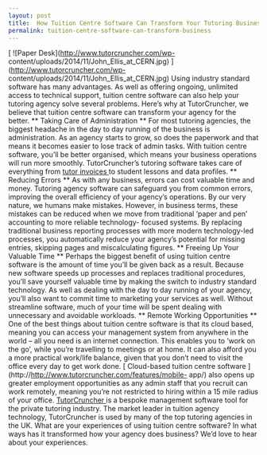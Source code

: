 ```yaml
---
layout: post
title:  How Tuition Centre Software Can Transform Your Tutoring Business
permalink: tuition-centre-software-can-transform-business
---
```

[ ![Paper Desk](http://www.tutorcruncher.com/wp-
content/uploads/2014/11/John_Ellis_at_CERN.jpg)
](http://www.tutorcruncher.com/wp-
content/uploads/2014/11/John_Ellis_at_CERN.jpg) Using industry standard
software has many advantages. As well as offering ongoing, unlimited access to
technical support, tuition centre software can also help your tutoring agency
solve several problems. Here’s why at TutorCruncher, we believe that tuition
centre software can transform your agency for the better. ** Taking Care of
Administration ** For most tutoring agencies, the biggest headache in the day
to day running of the business is administration. As an agency starts to grow,
so does the paperwork and that means it becomes easier to lose track of admin
tasks. With tuition centre software, you’ll be better organised, which means
your business operations will run more smoothly. TutorCruncher’s tutoring
software takes care of everything from [ tutor invoices
](http://www.tutorcruncher.com/features/automated-invoicing-payroll/) to
student lessons and data profiles. ** Reducing Errors ** As with any business,
errors can cost valuable time and money. Tutoring agency software can
safeguard you from common errors, improving the overall efficiency of your
agency’s operations. By our very nature, we humans make mistakes. However, in
business terms, these mistakes can be reduced when we move from traditional
‘paper and pen’ accounting to more reliable technology- focused systems. By
replacing traditional business reporting processes with more modern
technology-led processes, you automatically reduce your agency’s potential for
missing entries, skipping pages and miscalculating figures. ** Freeing Up Your
Valuable Time ** Perhaps the biggest benefit of using tuition centre software
is the amount of time you’ll be given back as a result. Because new software
speeds up processes and replaces traditional procedures, you’ll save yourself
valuable time by making the switch to industry standard technology. As well as
dealing with the day to day running of your agency, you’ll also want to commit
time to marketing your services as well. Without streamline software, much of
your time will be spent dealing with unnecessary and avoidable workloads. **
Remote Working Opportunities ** One of the best things about tuition centre
software is that its cloud based, meaning you can access your management
system from anywhere in the world – all you need is an internet connection.
This enables you to ‘work on the go’, while you’re travelling to meetings or
at home. It can also afford you a more practical work/life balance, given that
you don’t need to visit the office every day to get work done. [ Cloud-based
tuition centre software ](http://http://www.tutorcruncher.com/features/mobile-
app/) also opens up greater employment opportunities as any admin staff that
you recruit can work remotely, meaning you’re not restricted to hiring within
a 15 mile radius of your office. [ TutorCruncher
](http://http://www.tutorcruncher.com/) is a bespoke management software tool
for the private tutoring industry. The market leader in tuition agency
technology, TutorCruncher is used by many of the top tutoring agencies in the
UK. What are your experiences of using tuition centre software? In what ways
has it transformed how your agency does business? We’d love to hear about your
experiences.
